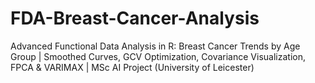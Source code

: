 # FDA-Breast-Cancer-Analysis
Advanced Functional Data Analysis in R: Breast Cancer Trends by Age Group | Smoothed Curves, GCV Optimization, Covariance Visualization, FPCA &amp; VARIMAX | MSc AI Project (University of Leicester)
